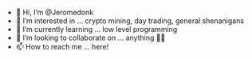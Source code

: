 - 👋 Hi, I’m @Jeromedonk
- 👀 I’m interested in ... crypto mining, day trading, general shenanigans 
- 🌱 I’m currently learning ... low level programming 
- 💞️ I’m looking to collaborate on ... anything 🤷‍♂️
- 📫 How to reach me ... here!

<!---
Jeromedonk/Jeromedonk is a ✨ special ✨ repository because its `README.md` (this file) appears on your GitHub profile.
You can click the Preview link to take a look at your changes.
--->
